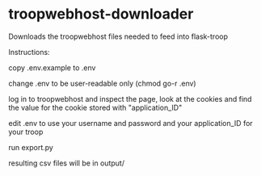 # troopwebhost-downloader

Downloads the troopwebhost files needed to feed into flask-troop

Instructions:

copy .env.example to .env

change .env to be user-readable only (chmod go-r .env)

log in to troopwebhost and inspect the page, look at the cookies and find the value for the cookie stored with "application_ID"

edit .env to use your username and password and your application_ID for your troop

run export.py


resulting csv files will be in output/
